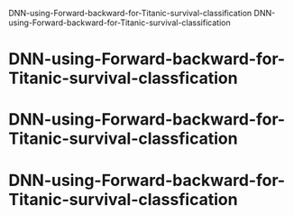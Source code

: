  DNN-using-Forward-backward-for-Titanic-survival-classification
 DNN-using-Forward-backward-for-Titanic-survival-classification
# DNN-using-Forward-backward-for-Titanic-survival-classfication
# DNN-using-Forward-backward-for-Titanic-survival-classfication
# DNN-using-Forward-backward-for-Titanic-survival-classfication
